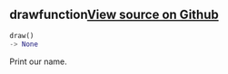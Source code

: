 ## draw<span class="tag">function</span><a class="sourcelink" href=https://github.com/fastestimator/fastestimator/blob/r1.0/fastestimator/util/util.py/#L218-L221>View source on Github</a>
```python
draw()
-> None
```
Print our name.
    

